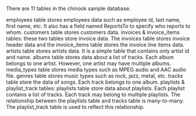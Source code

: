 There are 11 tables in the chinook sample database.

 employees table stores employees data such as employee id, last name, first name, etc. It also has a field named ReportsTo to specify who reports to whom.
 customers table stores customers data.
 invoices & invoice_items tables: these two tables store invoice data. The invoices table stores invoice header data and the invoice_items table stores the invoice line items data.
 artists table stores artists data. It is a simple table that contains only artist id and name.
 albums table stores data about a list of tracks. Each album belongs to one artist. However, one artist may have multiple albums.
 media_types table stores media types such as MPEG audio and AAC audio file.
 genres table stores music types such as rock, jazz, metal, etc.
 tracks table store the data of songs. Each track belongs to one album.
 playlists & playlist_track tables: playlists table store data about playlists. Each playlist contains a list of tracks. Each track may belong to multiple playlists. The relationship between the playlists table and tracks table is many-to-many. The playlist_track table is used to reflect this relationship.
